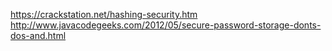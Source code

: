 
https://crackstation.net/hashing-security.htm
http://www.javacodegeeks.com/2012/05/secure-password-storage-donts-dos-and.html

